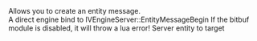 <function name="EntityMessageBegin" parent="HolyLib" type="libraryfunc">
	<description>
		Allows you to create an entity message.<br>
		A direct engine bind to IVEngineServer::EntityMessageBegin
		<note>
			If the bitbuf module is disabled, it will throw a lua error!
		</note>
	</description>
	<realm>Server</realm>
	<args>
		<arg name="ent" type="Entity">entity to target</arg>
		<arg name="reliable" type="boolean"></arg>
	</args>
</function>